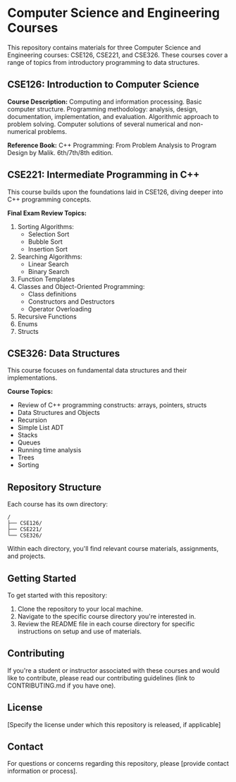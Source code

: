 # Computer Science and Engineering Courses

This repository contains materials for three Computer Science and Engineering courses: CSE126, CSE221, and CSE326. These courses cover a range of topics from introductory programming to data structures.

## CSE126: Introduction to Computer Science

**Course Description:**
Computing and information processing. Basic computer structure. Programming methodology: analysis, design, documentation, implementation, and evaluation. Algorithmic approach to problem solving. Computer solutions of several numerical and non-numerical problems.

**Reference Book:**
C++ Programming: From Problem Analysis to Program Design by Malik. 6th/7th/8th edition.

## CSE221: Intermediate Programming in C++

This course builds upon the foundations laid in CSE126, diving deeper into C++ programming concepts.

**Final Exam Review Topics:**
1. Sorting Algorithms:
   - Selection Sort
   - Bubble Sort
   - Insertion Sort
2. Searching Algorithms:
   - Linear Search
   - Binary Search
3. Function Templates
4. Classes and Object-Oriented Programming:
   - Class definitions
   - Constructors and Destructors
   - Operator Overloading
5. Recursive Functions
6. Enums
7. Structs

## CSE326: Data Structures

This course focuses on fundamental data structures and their implementations.

**Course Topics:**
- Review of C++ programming constructs: arrays, pointers, structs
- Data Structures and Objects
- Recursion
- Simple List ADT
- Stacks
- Queues
- Running time analysis
- Trees
- Sorting

## Repository Structure

Each course has its own directory:

```
/
├── CSE126/
├── CSE221/
└── CSE326/
```

Within each directory, you'll find relevant course materials, assignments, and projects.

## Getting Started

To get started with this repository:

1. Clone the repository to your local machine.
2. Navigate to the specific course directory you're interested in.
3. Review the README file in each course directory for specific instructions on setup and use of materials.

## Contributing

If you're a student or instructor associated with these courses and would like to contribute, please read our contributing guidelines (link to CONTRIBUTING.md if you have one).

## License

[Specify the license under which this repository is released, if applicable]

## Contact

For questions or concerns regarding this repository, please [provide contact information or process].

